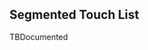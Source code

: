 <div class="doc-content">
	<h2>Segmented Touch List</h2>
	<p class="lighter">TBDocumented</p>
</div>